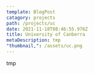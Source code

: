 ```yaml
---
template: BlogPost
catagory: projects
path: /projects/uc
date: 2021-11-18T08:46:55.976Z
title: University of Canberra
metaDescription: tmp
"thumbnail,": /assets/uc.png
---
```

tmp